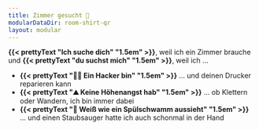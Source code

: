 ```yaml
---
title: Zimmer gesucht 🔎
modularDataDir: room-shirt-qr
layout: modular
---
```



**{{< prettyText "Ich suche dich" "1.5em" >}}**, weil ich ein Zimmer brauche und **{{< prettyText "du suchst mich" "1.5em" >}}**, weil ich ...

- **{{< prettyText "👨‍💻 Ein Hacker bin" "1.5em" >}}** ... und deinen Drucker reparieren kann
- **{{< prettyText "⛰️ Keine Höhenangst hab" "1.5em" >}}** ... ob Klettern oder Wandern, ich bin immer dabei
- **{{< prettyText "🧽 Weiß wie ein Spülschwamm aussieht" "1.5em" >}}** ... und einen Staubsauger hatte ich auch schonmal in der Hand